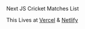 Next JS Cricket Matches List

This Lives at [Vercel](https://cric-list-next-js.vercel.app/) & [Netlify](https://cric-list-next-js.netlify.app/)

